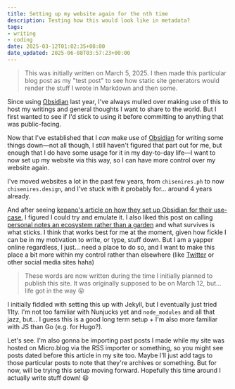 ```yaml
---
title: Setting up my website again for the nth time
description: Testing how this would look like in metadata?
tags:
- writing
- coding
date: 2025-03-12T01:02:35+08:00
date_updated: 2025-06-08T03:57:23+00:00
---
```


> This was initially written on March 5, 2025. I then made this particular blog post as my "test post" to see how static site generators would render the stuff I wrote in Markdown and then some.

Since using [Obsidian](https://obsidian.md) last year, I've always mulled over making use of this to host my writings and general thoughts I want to share to the world. But I first wanted to see if I'd stick to using it before committing to anything that was public-facing.

Now that I've established that I _can_ make use of [Obsidian](https://obsidian.md) for writing some things down—not all though, I still haven't figured that part out for me, but enough that I do have some usage for it in my day-to-day life—I want to now set up my website via this way, so I can have more control over my website again.

I've moved websites a lot in the past few years, from `chisenires.ph` to now `chisenires.design`, and I've stuck with it probably for... around 4 years already.

And after seeing [kepano's article on how they set up Obsidian for their use-case](https://stephango.com/vault), I figured I could try and emulate it. I also liked this post on calling [personal notes an ecosystem rather than a garden](https://www.threads.net/@kepano/post/DGwL0V_SBYw?xmt=AQGzmdhjbouy52clNn70ksBw4NftIi6kae0GCCyqKZv-UQ) and what survives is what sticks. I think that works best for me at the moment, given how fickle I can be in my motivation to write, or type, stuff down. But I am a yapper online regardless, I just... need a place to do so, and I want to make this place a bit more within my control rather than elsewhere (like [Twitter](https://twitter.com/ChiSenires) or other social media sites haha)

> These words are now written during the time I initially planned to publish this site. It was originally supposed to be on March 12, but... life got in the way 😝

I initially fiddled with setting this up with Jekyll, but I eventually just tried 11ty. I'm not too familiar with Nunjucks yet and `node_modules` and all that jazz, but... I guess this is a good long term setup + I'm also more familiar with JS than Go (e.g. for Hugo?).

Let's see. I'm also gonna be importing past posts I made while my site was hosted on Micro.blog via the RSS importer or something, so you might see posts dated before this article in my site too. Maybe I'll just add tags to those particular posts to note that they're archives or something. But for now, will be trying this setup moving forward. Hopefully this time around I actually write stuff down! 😆